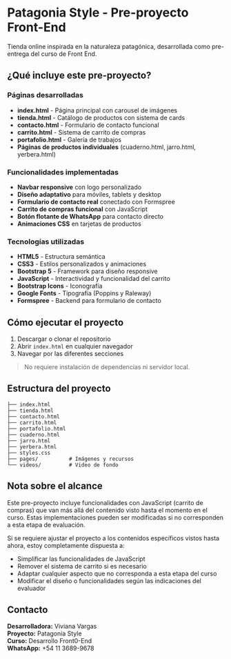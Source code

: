 # Patagonia Style - Pre-proyecto Front-End

Tienda online inspirada en la naturaleza patagónica, desarrollada como pre-entrega del curso de Front End.

## ¿Qué incluye este pre-proyecto?

### Páginas desarrolladas
- **index.html** - Página principal con carousel de imágenes
- **tienda.html** - Catálogo de productos con sistema de cards
- **contacto.html** - Formulario de contacto funcional
- **carrito.html** - Sistema de carrito de compras
- **portafolio.html** - Galería de trabajos
- **Páginas de productos individuales** (cuaderno.html, jarro.html, yerbera.html)

### Funcionalidades implementadas
- **Navbar responsive** con logo personalizado
- **Diseño adaptativo** para móviles, tablets y desktop
- **Formulario de contacto real** conectado con Formspree
- **Carrito de compras funcional** con JavaScript
- **Botón flotante de WhatsApp** para contacto directo
- **Animaciones CSS** en tarjetas de productos

### Tecnologías utilizadas
- **HTML5** - Estructura semántica
- **CSS3** - Estilos personalizados y animaciones
- **Bootstrap 5** - Framework para diseño responsive
- **JavaScript** - Interactividad y funcionalidad del carrito
- **Bootstrap Icons** - Iconografía
- **Google Fonts** - Tipografía (Poppins y Raleway)
- **Formspree** - Backend para formulario de contacto

## Cómo ejecutar el proyecto

1. Descargar o clonar el repositorio
2. Abrir `index.html` en cualquier navegador
3. Navegar por las diferentes secciones

> No requiere instalación de dependencias ni servidor local.

## Estructura del proyecto

```
├── index.html
├── tienda.html
├── contacto.html
├── carrito.html
├── portafolio.html
├── cuaderno.html
├── jarro.html
├── yerbera.html
├── styles.css
├── pages/          # Imágenes y recursos
└── videos/         # Video de fondo
```

## Nota sobre el alcance

Este pre-proyecto incluye funcionalidades con JavaScript (carrito de compras) que van más allá del contenido visto hasta el momento en el curso. Estas implementaciones pueden ser modificadas si no corresponden a esta etapa de evaluación.

Si se requiere ajustar el proyecto a los contenidos específicos vistos hasta ahora, estoy completamente dispuesta a:
- Simplificar las funcionalidades de JavaScript
- Remover el sistema de carrito si es necesario
- Adaptar cualquier aspecto que no corresponda a esta etapa del curso
- Modificar el diseño o funcionalidades según las indicaciones del evaluador


## Contacto

**Desarrolladora:** Viviana Vargas  
**Proyecto:** Patagonia Style  
**Curso:** Desarrollo Front0-End  
**WhatsApp:** +54 11 3689-9678